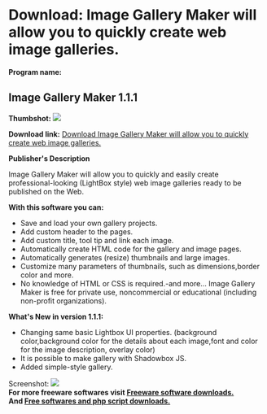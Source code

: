 # Download: Image Gallery Maker will allow you to quickly create web image galleries.

**Program name:**

## Image Gallery Maker 1.1.1

  
**Thumbshot:** ![](http://www.freewarefiles.com/screenshot/imggllrymkr110_md.gif)   
  
**Download link:** [Download Image Gallery Maker will allow you to quickly create web image galleries.](http://freesoftwares.boysofts.com/Image-Gallery-Maker_program_47649.html)  
  


**Publisher's Description**  
  


Image Gallery Maker will allow you to quickly and easily create professional-looking (LightBox style) web image galleries ready to be published on the Web. 

**With this software you can:**

  * Save and load your own gallery projects. 
  * Add custom header to the pages. 
  * Add custom title, tool tip and link each image. 
  * Automatically create HTML code for the gallery and image pages. 
  * Automatically generates (resize) thumbnails and large images. 
  * Customize many parameters of thumbnails, such as dimensions,border color and more. 
  * No knowledge of HTML or CSS is required.-and more... 
Image Gallery Maker is free for private use, noncommercial or educational (including non-profit organizations). 

**What's New in version 1.1.1:**

  * Changing same basic Lightbox UI properties. (background color,background color for the details about each image,font and color for the image description, overlay color) 
  * It is possible to make gallery with Shadowbox JS. 
  * Added simple-style gallery. 

  
  
Screenshot: ![](http://www.freewarefiles.com/screenshot/imggllrymkr110.gif)   
**For more freeware softwares visit [Freeware software downloads.](http://freesoftwares.boysofts.com/)**   
**And [Free softwares and php script downloads.](http://www.boysofts.com/)**
